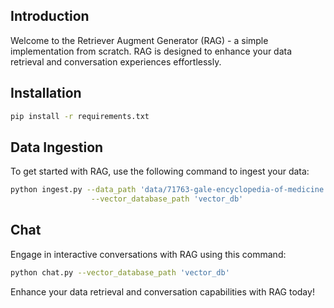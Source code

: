 ## Introduction

Welcome to the Retriever Augment Generator (RAG) - a simple implementation from scratch. RAG is designed to enhance your data retrieval and conversation experiences effortlessly.

## Installation
```bash
pip install -r requirements.txt
```

## Data Ingestion
To get started with RAG, use the following command to ingest your data:

```bash
python ingest.py --data_path 'data/71763-gale-encyclopedia-of-medicine.-vol.-1.-2nd-ed.pdf'\
                  --vector_database_path 'vector_db'
```

## Chat
Engage in interactive conversations with RAG using this command:

```bash
python chat.py --vector_database_path 'vector_db'
```

Enhance your data retrieval and conversation capabilities with RAG today!